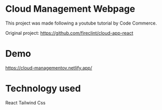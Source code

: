 # Cloud Management Webpage

This project was made following a youtube tutorial by Code Commerce.

Original project: 
https://github.com/fireclint/cloud-app-react

# Demo

https://cloud-managementov.netlify.app/

# Technology used

React
Tailwind Css
